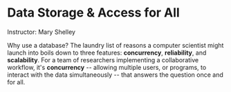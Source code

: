 ---
---

# Data Storage & Access for All

Instructor: Mary Shelley

Why use a database?
The laundry list of reasons a computer scientist might launch into boils down to three features: **concurrency**, **reliability**, and **scalability**.
For a team of researchers implementing a collaborative workflow, it's **concurrency** -- allowing multiple users, or programs, to interact with the data simultaneously -- that answers the question once and for all.

